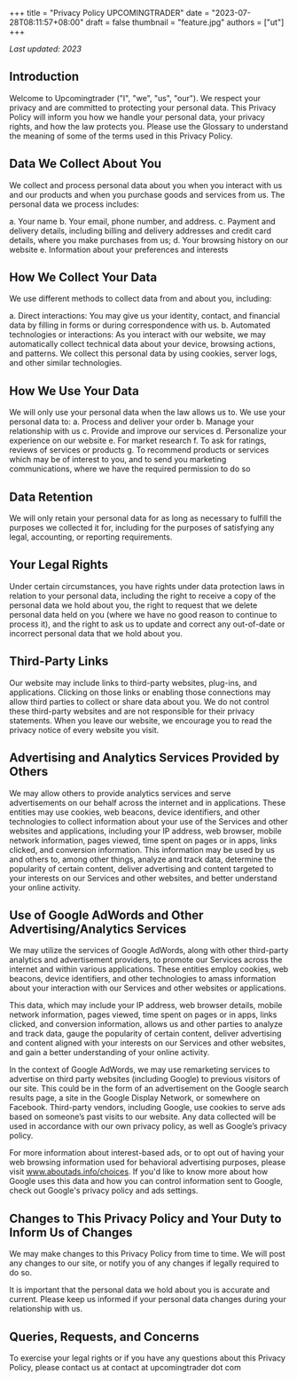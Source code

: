 +++
title = "Privacy Policy UPCOMINGTRADER"
date = "2023-07-28T08:11:57+08:00"
draft = false
thumbnail = "feature.jpg"
authors = ["ut"]
+++


_Last updated: 2023_

## Introduction

Welcome to Upcomingtrader ("I", "we", "us", "our"). We respect your privacy and are committed to protecting your personal data. This Privacy Policy will inform you how we handle your personal data, your privacy rights, and how the law protects you. Please use the Glossary to understand the meaning of some of the terms used in this Privacy Policy.

## Data We Collect About You

We collect and process personal data about you when you interact with us and our products and when you purchase goods and services from us. The personal data we process includes:

a. Your name
b. Your email, phone number, and address.
c. Payment and delivery details, including billing and delivery addresses and credit card details, where you make purchases from us;
d. Your browsing history on our website
e. Information about your preferences and interests

## How We Collect Your Data

We use different methods to collect data from and about you, including:

a. Direct interactions: You may give us your identity, contact, and financial data by filling in forms or during correspondence with us.
b. Automated technologies or interactions: As you interact with our website, we may automatically collect technical data about your device, browsing actions, and patterns. We collect this personal data by using cookies, server logs, and other similar technologies.

## How We Use Your Data

We will only use your personal data when the law allows us to. We use your personal data to:
a. Process and deliver your order
b. Manage your relationship with us
c. Provide and improve our services
d. Personalize your experience on our website
e. For market research
f. To ask for ratings, reviews of services or products
g. To recommend products or services which may be of interest to you, and to send you marketing communications, where we have the required permission to do so

## Data Retention

We will only retain your personal data for as long as necessary to fulfill the purposes we collected it for, including for the purposes of satisfying any legal, accounting, or reporting requirements.

## Your Legal Rights

Under certain circumstances, you have rights under data protection laws in relation to your personal data, including the right to receive a copy of the personal data we hold about you, the right to request that we delete personal data held on you (where we have no good reason to continue to process it), and the right to ask us to update and correct any out-of-date or incorrect personal data that we hold about you.

## Third-Party Links

Our website may include links to third-party websites, plug-ins, and applications. Clicking on those links or enabling those connections may allow third parties to collect or share data about you. We do not control these third-party websites and are not responsible for their privacy statements. When you leave our website, we encourage you to read the privacy notice of every website you visit.

## Advertising and Analytics Services Provided by Others

We may allow others to provide analytics services and serve advertisements on our behalf across the internet and in applications. These entities may use cookies, web beacons, device identifiers, and other technologies to collect information about your use of the Services and other websites and applications, including your IP address, web browser, mobile network information, pages viewed, time spent on pages or in apps, links clicked, and conversion information. This information may be used by us and others to, among other things, analyze and track data, determine the popularity of certain content, deliver advertising and content targeted to your interests on our Services and other websites, and better understand your online activity.

## Use of Google AdWords and Other Advertising/Analytics Services

We may utilize the services of Google AdWords, along with other third-party analytics and advertisement providers, to promote our Services across the internet and within various applications. These entities employ cookies, web beacons, device identifiers, and other technologies to amass information about your interaction with our Services and other websites or applications.

This data, which may include your IP address, web browser details, mobile network information, pages viewed, time spent on pages or in apps, links clicked, and conversion information, allows us and other parties to analyze and track data, gauge the popularity of certain content, deliver advertising and content aligned with your interests on our Services and other websites, and gain a better understanding of your online activity.

In the context of Google AdWords, we may use remarketing services to advertise on third party websites (including Google) to previous visitors of our site. This could be in the form of an advertisement on the Google search results page, a site in the Google Display Network, or somewhere on Facebook. Third-party vendors, including Google, use cookies to serve ads based on someone’s past visits to our website. Any data collected will be used in accordance with our own privacy policy, as well as Google’s privacy policy.

For more information about interest-based ads, or to opt out of having your web browsing information used for behavioral advertising purposes, please visit www.aboutads.info/choices. If you'd like to know more about how Google uses this data and how you can control information sent to Google, check out Google's privacy policy and ads settings.

## Changes to This Privacy Policy and Your Duty to Inform Us of Changes

We may make changes to this Privacy Policy from time to time. We will post any changes to our site, or notify you of any changes if legally required to do so.

It is important that the personal data we hold about you is accurate and current. Please keep us informed if your personal data changes during your relationship with us.

## Queries, Requests, and Concerns

To exercise your legal rights or if you have any questions about this Privacy Policy, please contact us at contact at upcomingtrader dot com


